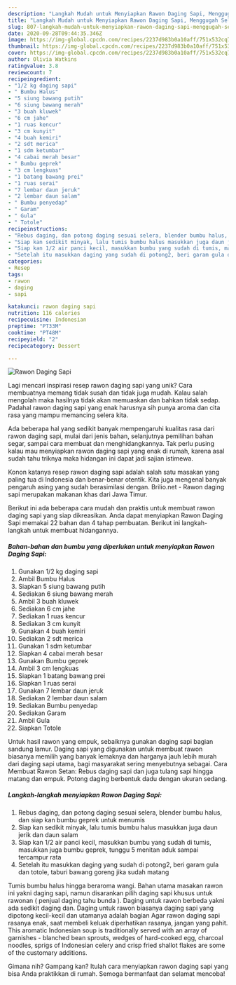 ```yaml
---
description: "Langkah Mudah untuk Menyiapkan Rawon Daging Sapi, Menggugah Selera"
title: "Langkah Mudah untuk Menyiapkan Rawon Daging Sapi, Menggugah Selera"
slug: 807-langkah-mudah-untuk-menyiapkan-rawon-daging-sapi-menggugah-selera
date: 2020-09-28T09:44:35.346Z
image: https://img-global.cpcdn.com/recipes/2237d983b0a10aff/751x532cq70/rawon-daging-sapi-foto-resep-utama.jpg
thumbnail: https://img-global.cpcdn.com/recipes/2237d983b0a10aff/751x532cq70/rawon-daging-sapi-foto-resep-utama.jpg
cover: https://img-global.cpcdn.com/recipes/2237d983b0a10aff/751x532cq70/rawon-daging-sapi-foto-resep-utama.jpg
author: Olivia Watkins
ratingvalue: 3.8
reviewcount: 7
recipeingredient:
- "1/2 kg daging sapi"
- " Bumbu Halus"
- "5 siung bawang putih"
- "6 siung bawang merah"
- "3 buah kluwek"
- "6 cm jahe"
- "1 ruas kencur"
- "3 cm kunyit"
- "4 buah kemiri"
- "2 sdt merica"
- "1 sdm ketumbar"
- "4 cabai merah besar"
- " Bumbu geprek"
- "3 cm lengkuas"
- "1 batang bawang prei"
- "1 ruas serai"
- "7 lembar daun jeruk"
- "2 lembar daun salam"
- " Bumbu penyedap"
- " Garam"
- " Gula"
- " Totole"
recipeinstructions:
- "Rebus daging, dan potong daging sesuai selera, blender bumbu halus, dan siap kan bumbu geprek untuk menumis"
- "Siap kan sedikit minyak, lalu tumis bumbu halus masukkan juga daun jerik dan daun salam"
- "Siap kan 1/2 air panci kecil, masukkan bumbu yang sudah di tumis, masukkan juga bumbu geprek, tunggu 5 menitan aduk sampai tercampur rata"
- "Setelah itu masukkan daging yang sudah di potong2, beri garam gula dan totole, taburi bawang goreng jika sudah matang"
categories:
- Resep
tags:
- rawon
- daging
- sapi

katakunci: rawon daging sapi 
nutrition: 116 calories
recipecuisine: Indonesian
preptime: "PT33M"
cooktime: "PT48M"
recipeyield: "2"
recipecategory: Dessert

---
```



![Rawon Daging Sapi](https://img-global.cpcdn.com/recipes/2237d983b0a10aff/751x532cq70/rawon-daging-sapi-foto-resep-utama.jpg)

Lagi mencari inspirasi resep rawon daging sapi yang unik? Cara membuatnya memang tidak susah dan tidak juga mudah. Kalau salah mengolah maka hasilnya tidak akan memuaskan dan bahkan tidak sedap. Padahal rawon daging sapi yang enak harusnya sih punya aroma dan cita rasa yang mampu memancing selera kita.

Ada beberapa hal yang sedikit banyak mempengaruhi kualitas rasa dari rawon daging sapi, mulai dari jenis bahan, selanjutnya pemilihan bahan segar, sampai cara membuat dan menghidangkannya. Tak perlu pusing kalau mau menyiapkan rawon daging sapi yang enak di rumah, karena asal sudah tahu triknya maka hidangan ini dapat jadi sajian istimewa.

Konon katanya resep rawon daging sapi adalah salah satu masakan yang paling tua di Indonesia dan benar-benar otentik. Kita juga mengenal banyak pengaruh asing yang sudah berasimilasi dengan. Brilio.net - Rawon daging sapi merupakan makanan khas dari Jawa Timur.


Berikut ini ada beberapa cara mudah dan praktis untuk membuat rawon daging sapi yang siap dikreasikan. Anda dapat menyiapkan Rawon Daging Sapi memakai 22 bahan dan 4 tahap pembuatan. Berikut ini langkah-langkah untuk membuat hidangannya.

<!--inarticleads1-->

##### Bahan-bahan dan bumbu yang diperlukan untuk menyiapkan Rawon Daging Sapi:

1. Gunakan 1/2 kg daging sapi
1. Ambil  Bumbu Halus
1. Siapkan 5 siung bawang putih
1. Sediakan 6 siung bawang merah
1. Ambil 3 buah kluwek
1. Sediakan 6 cm jahe
1. Sediakan 1 ruas kencur
1. Sediakan 3 cm kunyit
1. Gunakan 4 buah kemiri
1. Sediakan 2 sdt merica
1. Gunakan 1 sdm ketumbar
1. Siapkan 4 cabai merah besar
1. Gunakan  Bumbu geprek
1. Ambil 3 cm lengkuas
1. Siapkan 1 batang bawang prei
1. Siapkan 1 ruas serai
1. Gunakan 7 lembar daun jeruk
1. Sediakan 2 lembar daun salam
1. Sediakan  Bumbu penyedap
1. Sediakan  Garam
1. Ambil  Gula
1. Siapkan  Totole


Untuk hasil rawon yang empuk, sebaiknya gunakan daging sapi bagian sandung lamur. Daging sapi yang digunakan untuk membuat rawon biasanya memilih yang banyak lemaknya dan harganya jauh lebih murah dari daging sapi utama, bagi masyarakat sering menyebutnya sebagai. Cara Membuat Rawon Setan: Rebus daging sapi dan juga tulang sapi hingga matang dan empuk. Potong daging berbentuk dadu dengan ukuran sedang. 

<!--inarticleads2-->

##### Langkah-langkah menyiapkan Rawon Daging Sapi:

1. Rebus daging, dan potong daging sesuai selera, blender bumbu halus, dan siap kan bumbu geprek untuk menumis
1. Siap kan sedikit minyak, lalu tumis bumbu halus masukkan juga daun jerik dan daun salam
1. Siap kan 1/2 air panci kecil, masukkan bumbu yang sudah di tumis, masukkan juga bumbu geprek, tunggu 5 menitan aduk sampai tercampur rata
1. Setelah itu masukkan daging yang sudah di potong2, beri garam gula dan totole, taburi bawang goreng jika sudah matang


Tumis bumbu halus hingga beraroma wangi. Bahan utama masakan rawon ini yakni daging sapi, namun disarankan pilih daging sapi khusus untuk rawonan ( penjual daging tahu bunda ). Daging untuk rawon berbeda yakni ada sedikit daging dan. Daging untuk rawon biasanya daging sapi yang dipotong kecil-kecil dan utamanya adalah bagian Agar rawon daging sapi rasanya enak, saat membeli keluak diperhatikan rasanya, jangan yang pahit. This aromatic Indonesian soup is traditionally served with an array of garnishes - blanched bean sprouts, wedges of hard-cooked egg, charcoal noodles, sprigs of Indonesian celery and crisp fried shallot flakes are some of the customary additions. 

Gimana nih? Gampang kan? Itulah cara menyiapkan rawon daging sapi yang bisa Anda praktikkan di rumah. Semoga bermanfaat dan selamat mencoba!
